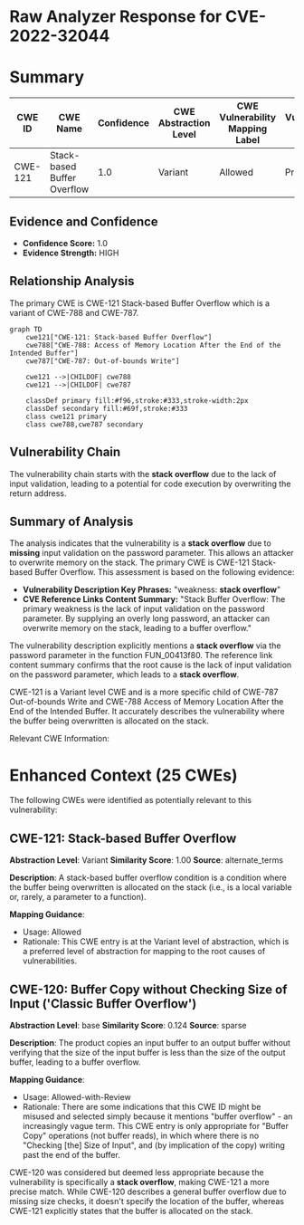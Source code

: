 # Raw Analyzer Response for CVE-2022-32044

# Summary
| CWE ID | CWE Name | Confidence | CWE Abstraction Level | CWE Vulnerability Mapping Label | CWE-Vulnerability Mapping Notes |
|---|---|---|---|---|---|
| CWE-121 | Stack-based Buffer Overflow | 1.0 | Variant | Allowed | Primary CWE |

## Evidence and Confidence

*   **Confidence Score:** 1.0
*   **Evidence Strength:** HIGH

## Relationship Analysis
The primary CWE is CWE-121 Stack-based Buffer Overflow which is a variant of CWE-788 and CWE-787.

```mermaid
graph TD
    cwe121["CWE-121: Stack-based Buffer Overflow"]
    cwe788["CWE-788: Access of Memory Location After the End of the Intended Buffer"]
    cwe787["CWE-787: Out-of-bounds Write"]
    
    cwe121 -->|CHILDOF| cwe788
    cwe121 -->|CHILDOF| cwe787

    classDef primary fill:#f96,stroke:#333,stroke-width:2px
    classDef secondary fill:#69f,stroke:#333
    class cwe121 primary
    class cwe788,cwe787 secondary
```

## Vulnerability Chain
The vulnerability chain starts with the **stack overflow** due to the lack of input validation, leading to a potential for code execution by overwriting the return address.

## Summary of Analysis
The analysis indicates that the vulnerability is a **stack overflow** due to **missing** input validation on the password parameter. This allows an attacker to overwrite memory on the stack. The primary CWE is CWE-121 Stack-based Buffer Overflow. This assessment is based on the following evidence:

*   **Vulnerability Description Key Phrases:** "weakness: **stack overflow**"
*   **CVE Reference Links Content Summary:** "Stack Buffer Overflow: The primary weakness is the lack of input validation on the password parameter. By supplying an overly long password, an attacker can overwrite memory on the stack, leading to a buffer overflow."

The vulnerability description explicitly mentions a **stack overflow** via the password parameter in the function FUN_00413f80. The reference link content summary confirms that the root cause is the lack of input validation on the password parameter, which leads to a **stack overflow**.

CWE-121 is a Variant level CWE and is a more specific child of CWE-787 Out-of-bounds Write and CWE-788 Access of Memory Location After the End of the Intended Buffer. It accurately describes the vulnerability where the buffer being overwritten is allocated on the stack.

Relevant CWE Information:

# Enhanced Context (25 CWEs)
The following CWEs were identified as potentially relevant to this vulnerability:

## CWE-121: Stack-based Buffer Overflow
**Abstraction Level**: Variant
**Similarity Score**: 1.00
**Source**: alternate\_terms

**Description**:
A stack-based buffer overflow condition is a condition where the buffer being overwritten is allocated on the stack (i.e., is a local variable or, rarely, a parameter to a function).

**Mapping Guidance**:
- Usage: Allowed
- Rationale: This CWE entry is at the Variant level of abstraction, which is a preferred level of abstraction for mapping to the root causes of vulnerabilities.

## CWE-120: Buffer Copy without Checking Size of Input ('Classic Buffer Overflow')
**Abstraction Level**: base
**Similarity Score**: 0.124
**Source**: sparse

**Description**:
The product copies an input buffer to an output buffer without verifying that the size of the input buffer is less than the size of the output buffer, leading to a buffer overflow.

**Mapping Guidance**:
- Usage: Allowed-with-Review
- Rationale: There are some indications that this CWE ID might be misused and selected simply because it mentions "buffer overflow" - an increasingly vague term. This CWE entry is only appropriate for "Buffer Copy" operations (not buffer reads), in which where there is no "Checking [the] Size of Input", and (by implication of the copy) writing past the end of the buffer.

CWE-120 was considered but deemed less appropriate because the vulnerability is specifically a **stack overflow**, making CWE-121 a more precise match. While CWE-120 describes a general buffer overflow due to missing size checks, it doesn't specify the location of the buffer, whereas CWE-121 explicitly states that the buffer is allocated on the stack.